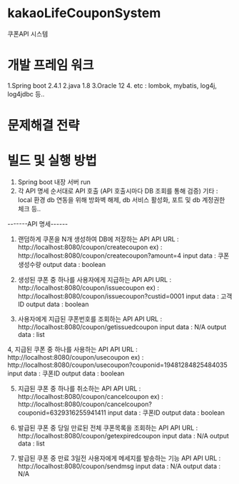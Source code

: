 # kakaoLifeCouponSystem
쿠폰API 시스템

# 개발 프레임 워크
1.Spring boot 2.4.1
2.java 1.8
3.Oracle 12
4. etc : lombok, mybatis, log4j, log4jdbc 등..

# 문제해결 전략


# 빌드 및 실행 방법

1. Spring boot 내장 서버 run
2. 각 API 명세 순서대로 API 호출 (API 호출시마다 DB 조회를 통해 검증)
기타 : local 환경 db 연동을 위해 방화벽 해제, db 서비스 활성화, 포트 및 db 계정권한 체크 등..

-------API 명세------
1. 랜덤하게 쿠폰을 N개 생성하여 DB에 저장하는 API
API URL : http://localhost:8080/coupon/createcoupon
ex) : http://localhost:8080/coupon/createcoupon?amount=4
input data : 쿠폰생성수량
output data : boolean

2. 생성된 쿠폰 중 하나를 사용자에게 지급하는 API
API URL : http://localhost:8080/coupon/issuecoupon
ex) : http://localhost:8080/coupon/issuecoupon?custid=0001
input data : 고객ID
output data : boolean

3. 사용자에게 지급된 쿠폰번호를 조회하는 API
API URL : http://localhost:8080/coupon/getissuedcoupon
input data : N/A
output data : list

4, 지급된 쿠폰 중 하나를 사용하는 API
API URL : http://localhost:8080/coupon/usecoupon
ex) : http://localhost:8080/coupon/usecoupon?couponid=19481284825484035
input data : 쿠폰ID
output data : boolean

5. 지급된 쿠폰 중 하나를 취소하는 API
API URL : http://localhost:8080/coupon/cancelcoupon
ex) : http://localhost:8080/coupon/cancelcoupon?couponid=6329316255941411
input data : 쿠폰ID
output data : boolean

6. 발급된 쿠폰 중 당일 만료된 전체 쿠폰목록을 조회하는 API
API URL : http://localhost:8080/coupon/getexpiredcoupon
input data : N/A
output data : list

7. 발급된 쿠폰 중 만료 3일전 사용자에게 메세지를 발송하는 기능 API
API URL : http://localhost:8080/coupon/sendmsg
input data : N/A
output data : N/A

